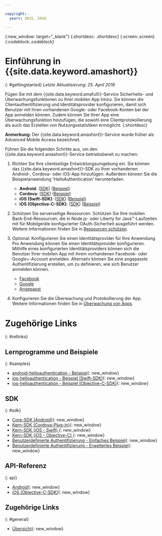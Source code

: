 ```yaml
---

copyright:
  years: 2015, 2016

---
```


{:new_window: target="_blank"}
{:shortdesc: .shortdesc}
{:screen:.screen}
{:codeblock:.codeblock}

# Einführung in {{site.data.keyword.amashort}}
{: #gettingstarted}
*Letzte Aktualisierung: 25. April 2016*

Fügen Sie mit dem {{site.data.keyword.amafull}}-Service Sicherheits- und Überwachungsfunktionen zu Ihrer mobilen App hinzu. Sie können die Clientauthentifizierung und Identitätsprovider konfigurieren, damit sich Benutzer mit ihren vorhandenen Google- oder Facebook-Konten bei der App anmelden können. Zudem können Sie Ihrer App eine Überwachungsfunktion hinzufügen, die sowohl eine Clientprotokollierung als auch das Erstellen von Nutzungsstatistiken ermöglicht.
{:shortdesc}

**Anmerkung:** Der {{site.data.keyword.amashort}}-Service wurde früher als Advanced Mobile Access bezeichnet.


Führen Sie die folgenden Schritte aus, um den {{site.data.keyword.amashort}}-Service betriebsbereit zu machen:

1. Richten Sie Ihre clientseitige Entwicklungsumgebung ein.
Sie können das {{site.data.keyword.amashort}}-SDK zu Ihrer vorhandenen Android-, Cordova- oder iOS-App hinzufügen. Außerdem können Sie die Beispielanwendung 'HelloAuthentication' herunterladen.
   * **Android**: ([SDK](getting-started-android.html)) ([Beispiel](https://github.com/ibm-bluemix-mobile-services/bms-samples-android-helloauthentication))
   * **Cordova**: ([SDK](getting-started-cordova.html)) ([Beispiel](https://github.com/ibm-bluemix-mobile-services/bms-samples-cordova-helloauthentication))
   * **iOS (Swift-SDK)**: ([SDK](getting-started-ios-swift-sdk.html)) ([Beispiel](https://github.com/ibm-bluemix-mobile-services/bms-samples-swift-helloauthentication))
   * **iOS (Objective-C-SDK)**: ([SDK](getting-started-ios.html)) ([Beispiel](https://github.com/ibm-bluemix-mobile-services/bms-samples-ios-helloauthentication))

1. Schützen Sie serverseitige Ressourcen. Schützen Sie Ihre mobilen Back-End-Ressourcen, die in Node.js- oder Liberty for Java&trade;-Laufzeiten mit für Mobilgeräte konfigurierter OAuth-Sicherheit ausgeführt werden. Weitere Informationen finden Sie in [Ressourcen schützen](protecting-resources.html).

1. Optional: Konfigurieren Sie einen Identitätsprovider für Ihre Anwendung. Pro Anwendung können Sie einen Identitätsprovider konfigurieren. Mithilfe eines konfigurierten Identitätsproviders können sich die Benutzer Ihrer mobilen App mit ihrem vorhandenen Facebook- oder Google+-Account anmelden. Alternativ können Sie eine angepasste Authentifizierung erstellen, um zu definieren, wie sich Benutzer anmelden können.
   * [Facebook](facebook-auth-overview.html)
   * [Google](google-auth-overview.html)
   * [Angepasst](custom-auth.html)

1. Konfigurieren Sie die Überwachung und Protokollierung der App.  Weitere Informationen finden Sie in [Überwachung von Apps](app-monitoring.html).

# Zugehörige Links
{: #rellinks}

## Lernprogramme und Beispiele
{: #samples}
* [android-helloauthentication - Beispiel](https://github.com/ibm-bluemix-mobile-services/bms-samples-android-helloauthentication){: new_window}
* [ios-helloauthentication - Beispiel (Swift-SDK)](https://github.com/ibm-bluemix-mobile-services/bms-samples-swift-helloauthentication){: new_window}
* [ios-helloauthentication - Beispiel (Objective-C-SDK)](https://github.com/ibm-bluemix-mobile-services/bms-samples-ios-helloauthentication){: new_window}

## SDK
{: #sdk}
* [Core-SDK (Android)](https://github.com/ibm-bluemix-mobile-services/bms-clientsdk-android-core){: new_window}
* [Kern-SDK (Cordova-Plug-in)](https://github.com/ibm-bluemix-mobile-services/bms-clientsdk-cordova-plugin-core){: new_window}
* [Kern-SDK (iOS - Swift) ](https://github.com/ibm-bluemix-mobile-services/bms-clientsdk-swift-core){: new_window}
* [Kern-SDK (iOS - Objective-C) ](https://hub.jazz.net/git/bluemixmobilesdk/imf-ios-sdk/archive?revstr=master){: new_window}
* [Benutzerdefinierte Authentifizierung - Einfaches Beispiel](https://github.com/ibm-bluemix-mobile-services/bms-mca-custom-identity-provider-sample){: new_window}
* [Benutzerdefinierte Authentifizierung - Erweitertes Beispiel](https://github.com/ibm-bluemix-mobile-services/bms-mca-custom-identity-provider-with-user-management){: new_window}

## API-Referenz
{: api}
* [Android](https://console.{DomainName}/docs/api/content/api/mobilefirst/android/core-api-doc/overview-summary.html){: new_window}
* [iOS (Objective-C-SDK)](https://console.{DomainName}/docs/api/content/api/mobilefirst/ios/IMFCore_api-doc/html/index.html){: new_window}


## Zugehörige Links
{: #general}
* [Übersicht](overview.html){: new_window}
